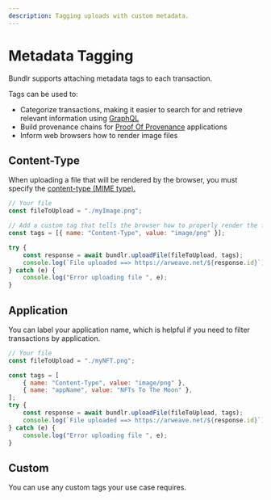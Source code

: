 ```yaml
---
description: Tagging uploads with custom metadata.
---
```


# Metadata Tagging

Bundlr supports attaching metadata tags to each transaction.

Tags can be used to:

-   Categorize transactions, making it easier to search for and retrieve relevant information using [GraphQL](/developer-docs/graphql)
-   Build provenance chains for [Proof Of Provenance](/overview/solutions/proof-of-provenance) applications
-   Inform web browsers how to render image files

## Content-Type

When uploading a file that will be rendered by the browser, you must specify the [content-type (MIME type).](https://developer.mozilla.org/en-US/Web/HTTP/Basics_of_HTTP/MIME_types/Common_types)

```js
// Your file
const fileToUpload = "./myImage.png";

// Add a custom tag that tells the browser how to properly render the file
const tags = [{ name: "Content-Type", value: "image/png" }];

try {
	const response = await bundlr.uploadFile(fileToUpload, tags);
	console.log(`File uploaded ==> https://arweave.net/${response.id}`);
} catch (e) {
	console.log("Error uploading file ", e);
}
```

## Application

You can label your application name, which is helpful if you need to filter transactions by application.

```js
// Your file
const fileToUpload = "./myNFT.png";

const tags = [
	{ name: "Content-Type", value: "image/png" },
	{ name: "appName", value: "NFTs To The Moon" },
];
try {
	const response = await bundlr.uploadFile(fileToUpload, tags);
	console.log(`File uploaded ==> https://arweave.net/${response.id}`);
} catch (e) {
	console.log("Error uploading file ", e);
}
```

## Custom

You can use any custom tags your use case requires.
